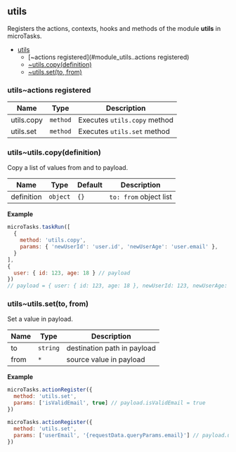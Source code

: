 <a name="module_utils"></a>

## utils
Registers the actions, contexts, hooks and methods of the module **utils** in microTasks.


* [utils](#module_utils)
    * [~actions registered](#module_utils..actions registered)
    * [~utils.copy(definition)](#module_utils..utils.copy)
    * [~utils.set(to, from)](#module_utils..utils.set)

<a name="module_utils..actions registered"></a>

### utils~actions registered

| Name | Type | Description |
| --- | --- | --- |
| utils.copy | <code>method</code> | Executes `utils.copy` method |
| utils.set | <code>method</code> | Executes `utils.set` method |

<a name="module_utils..utils.copy"></a>

### utils~utils.copy(definition)
Copy a list of values from and to payload.


| Name | Type | Default | Description |
| --- | --- | --- | --- |
| definition | <code>object</code> | <code>{}</code> | `to: from` object list |

**Example**  
```js
microTasks.taskRun([
  {
    method: 'utils.copy',
    params: { 'newUserId': 'user.id', 'newUserAge': 'user.email' },
  }
],
{
  user: { id: 123, age: 18 } // payload
})
// payload = { user: { id: 123, age: 18 }, newUserId: 123, newUserAge: 18 }
```
<a name="module_utils..utils.set"></a>

### utils~utils.set(to, from)
Set a value in payload.


| Name | Type | Description |
| --- | --- | --- |
| to | <code>string</code> | destination path in payload |
| from | <code>\*</code> | source value in payload |

**Example**  
```js
microTasks.actionRegister({
  method: 'utils.set',
  params: ['isValidEmail', true] // payload.isValidEmail = true
})

microTasks.actionRegister({
  method: 'utils.set',
  params: ['userEmail', '{requestData.queryParams.email}'] // payload.userEmail = 'info@migueldelmazo.com'
})
```
